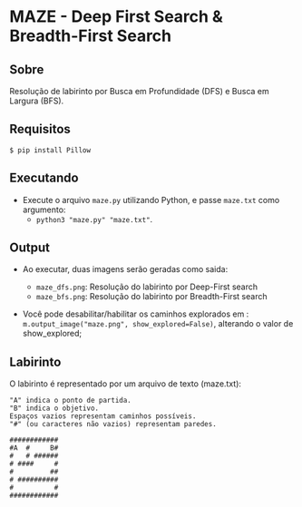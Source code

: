 # MAZE - Deep First Search & Breadth-First Search
## Sobre
Resolução de labirinto por Busca em Profundidade (DFS) e Busca em Largura (BFS).

## Requisitos
`$ pip install Pillow`

## Executando 
- Execute o arquivo `maze.py` utilizando Python, e passe `maze.txt` como argumento:
    - `python3 "maze.py" "maze.txt"`.

## Output
- Ao executar, duas imagens serão geradas como saida:
	- `maze_dfs.png`: Resolução do labirinto por Deep-First search	
	- `maze_bfs.png`: Resolução do labirinto por Breadth-First search
    
- Você pode desabilitar/habilitar os caminhos explorados em : `m.output_image("maze.png", show_explored=False)`, alterando o valor de show_explored;

## Labirinto

O labirinto é representado por um arquivo de texto (maze.txt): 

    "A" indica o ponto de partida.
    "B" indica o objetivo.
    Espaços vazios representam caminhos possíveis.
    "#" (ou caracteres não vazios) representam paredes.

```
############
#A  #     B#
#   # ######
# ####     #
#         ##
# ##########
#          #
############
```
